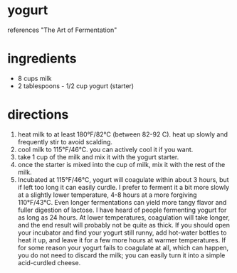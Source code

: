 # yogurt
references "The Art of Fermentation"

# ingredients
- 8 cups milk
- 2 tablespoons - 1/2 cup yogurt (starter)

# directions
1. heat milk to at least 180°F/82°C (between 82-92 C). heat up slowly and frequently stir to avoid scalding.
2. cool milk to 115°F/46°C. you can actively cool it if you want.
3. take 1 cup of the milk and mix it with the yogurt starter.
4. once the starter is mixed into the cup of milk, mix it with the rest of the milk.
5. Incubated at 115°F/46°C, yogurt will coagulate within about 3 hours, but if left too long it can easily curdle. I prefer to ferment it a bit more slowly at a slightly lower temperature, 4-8 hours at a more forgiving 110°F/43°C. Even longer fermentations can yield more tangy flavor and fuller digestion of lactose. I have heard of people fermenting yogurt for as long as 24 hours. At lower temperatures, coagulation will take longer, and the end result will probably not be quite as thick. If you should open your incubator and find your yogurt still runny, add hot-water bottles to heat it up, and leave it for a few more hours at warmer temperatures. If for some reason your yogurt fails to coagulate at all, which can happen, you do not need to discard the milk; you can easily turn it into a simple acid-curdled cheese.
